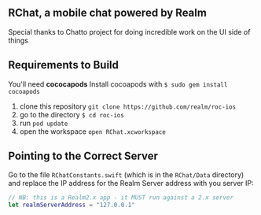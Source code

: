 ## RChat, a mobile chat powered by Realm

Special thanks to Chatto project for doing incredible work on the UI side of things

## Requirements to Build

You'll need **cococapods**
Install cocoapods with `$ sudo gem install cocoapods`

1. clone this repository `git clone https://github.com/realm/roc-ios`
2. go to the directory `$ cd roc-ios`
3. run `pod update`
4. open the workspace `open RChat.xcworkspace`

## Pointing to the Correct Server

Go to the file `RChatConstants.swift` (which is in the `RChat/Data` directory)  and replace the IP address for the Realm Server address with you server IP:

```swift
// NB: this is a Realm2.x app - it MUST run against a 2.x server
let realmServerAddress = "127.0.0.1"
```
